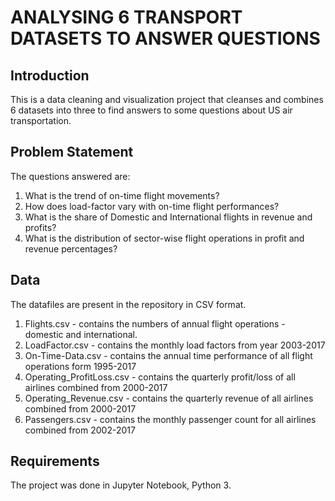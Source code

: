 # ANALYSING 6 TRANSPORT DATASETS TO ANSWER QUESTIONS

## Introduction

This is a data cleaning and visualization project that cleanses and combines 6 datasets into three to find answers to some questions about US air transportation.

## Problem Statement

The questions answered are:
1. What is the trend of on-time flight movements?
2. How does load-factor vary with on-time flight performances?
3. What is the share of Domestic and International flights in revenue and profits?
4. What is the distribution of sector-wise flight operations in profit and revenue percentages?

## Data

The datafiles are present in the repository in CSV format.

1. Flights.csv - contains the numbers of annual flight operations - domestic and international.
2. LoadFactor.csv - contains the monthly load factors from year 2003-2017
3. On-Time-Data.csv - contains the annual time performance of all flight operations form 1995-2017
4. Operating_ProfitLoss.csv - contains the quarterly profit/loss of all airlines combined from 2000-2017
5. Operating_Revenue.csv - contains the quarterly revenue of all airlines combined from 2000-2017
6. Passengers.csv - contains the monthly passenger count for all airlines combined from 2002-2017

## Requirements

The project was done in Jupyter Notebook, Python 3.
